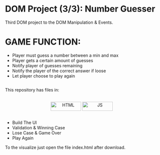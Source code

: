 # DOM Project (3/3): Number Guesser
Third DOM project to the DOM Manipulation & Events.

##
# GAME FUNCTION:
- Player must guess a number between a min and max
- Player gets a certain amount of guesses
- Notify player of guesses remaining
- Notify the player of the correct answer if loose
- Let player choose to play again
##

This repository has files in:

<div style="display: inline_block" align="center"><br>
 <img align="center" alt="HTML" height="30" width="100" src="https://img.shields.io/badge/HTML-239120?style=for-the-badge&logo=html5&logoColor=white">
 <img align="center" alt="JS" height="30" width="100" src="https://img.shields.io/badge/JavaScript-323330?style=for-the-badge&logo=javascript&logoColor=F7DF1E">
</div>

##
- Build The UI
- Validation & Winning Case
- Lose Case & Game Over
- Play Again

To the visualize just open the file index.html after download.